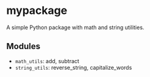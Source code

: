 # mypackage

A simple Python package with math and string utilities.

## Modules

- `math_utils`: add, subtract
- `string_utils`: reverse_string, capitalize_words
